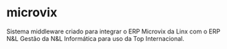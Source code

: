 # microvix
Sistema middleware criado para integrar o ERP Microvix da Linx com o ERP N&amp;L Gestão da N&amp;L Informática para uso da Top Internacional.
